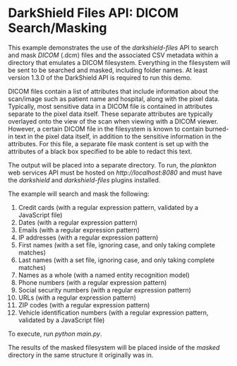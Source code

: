 # DarkShield Files API: DICOM Search/Masking

This example demonstrates the use of the *darkshield-files* API to search and mask
*DICOM* (.dcm) files and the associated CSV metadata within a directory that emulates a DICOM filesystem.
Everything in the filesystem will be sent to be searched and masked, including folder names.
At least version 1.3.0 of the DarkShield API is required to run this demo.

DICOM files contain a list of attributes that include information about the scan/image such as patient name and hospital, along with the pixel data.
Typically, most sensitive data in a DICOM file is contained in attributes separate to the pixel data itself.
These separate attributes are typically overlayed onto the view of the scan when viewing with a DICOM viewer.
However, a certain DICOM file in the filesystem is known to contain burned-in text in the pixel data itself, in addition to the sensitive
information in the attributes.
For this file, a separate file mask content is set up with the attributes of a black box specified to
be able to redact this text.

The output will be placed into a separate directory.
To run, the *plankton* web services API must be hosted on 
*http://localhost:8080* and must have the *darkshield* and *darkshield-files* 
plugins installed.

The example will search and mask the following:
1. Credit cards (with a regular expression pattern, validated by a JavaScript file)
2. Dates (with a regular expression pattern)
3. Emails (with a regular expression pattern)
4. IP addresses (with a regular expression pattern)
5. First names (with a set file, ignoring case, and only taking complete matches)
6. Last names (with a set file, ignoring case, and only taking complete matches)
7. Names as a whole (with a named entity recognition model)
8. Phone numbers (with a regular expression pattern)
9. Social security numbers (with a regular expression pattern)
10. URLs (with a regular expression pattern)
11. ZIP codes (with a regular expression pattern)
12. Vehicle identification numbers (with a regular expression pattern, validated by a JavaScript file)


To execute, run *python main.py*.

The results of the masked filesystem will be placed inside of the *masked* directory in the same structure it originally was in.
